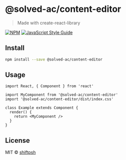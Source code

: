 # @solved-ac/content-editor

> Made with create-react-library

[![NPM](https://img.shields.io/npm/v/@solved-ac/content-editor.svg)](https://www.npmjs.com/package/@solved-ac/content-editor) [![JavaScript Style Guide](https://img.shields.io/badge/code_style-standard-brightgreen.svg)](https://standardjs.com)

## Install

```bash
npm install --save @solved-ac/content-editor
```

## Usage

```tsx
import React, { Component } from 'react'

import MyComponent from '@solved-ac/content-editor'
import '@solved-ac/content-editor/dist/index.css'

class Example extends Component {
  render() {
    return <MyComponent />
  }
}
```

## License

MIT © [shiftpsh](https://github.com/shiftpsh)
